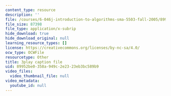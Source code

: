 ```yaml
---
content_type: resource
description: ''
file: /courses/6-046j-introduction-to-algorithms-sma-5503-fall-2005/89952be0358a949c2e2323eb3bc589b9_Sygq1e0xWnM.srt
file_size: 87398
file_type: application/x-subrip
hide_download: true
hide_download_original: null
learning_resource_types: []
license: https://creativecommons.org/licenses/by-nc-sa/4.0/
ocw_type: OCWFile
resourcetype: Other
title: 3play caption file
uid: 89952be0-358a-949c-2e23-23eb3bc589b9
video_files:
  video_thumbnail_file: null
video_metadata:
  youtube_id: null
---
```

